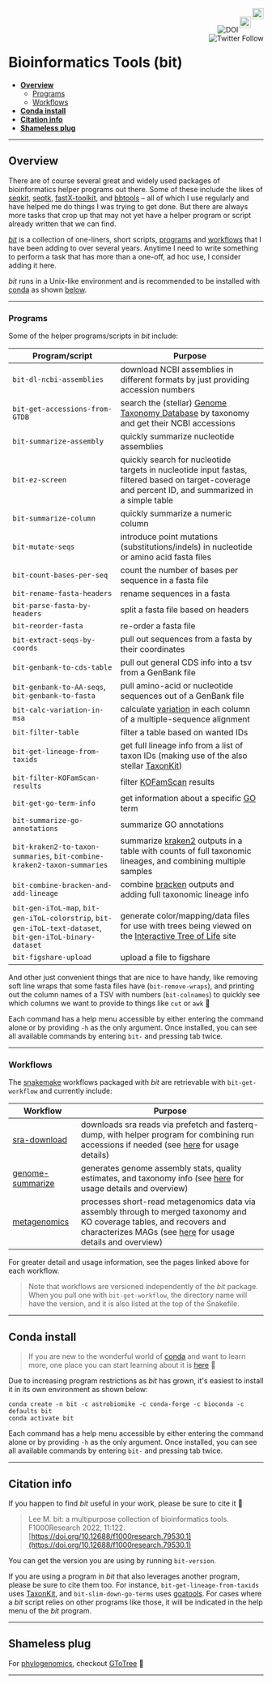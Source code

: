 <a href="https://github.com/AstrobioMike/bit#conda-install"><img align="right" alt="Conda installs" src="https://img.shields.io/badge/Conda%20installs-1,700+-blue" height="22"></a>
<br>
<a href="https://github.com/AstrobioMike/bit#citation-info"><img align="right" alt="Brief paper" src="https://img.shields.io/badge/Citation%20info-blue" height="22"></a>
<br>
<a href="https://zenodo.org/badge/latestdoi/59388885"><img align="right" src="https://zenodo.org/badge/59388885.svg" alt="DOI"></a>
<br>
<a href="https://twitter.com/AstrobioMike"><img align="right" alt="Twitter Follow" src="https://img.shields.io/twitter/follow/AstrobioMike?color=blue&style=social"></a>

# Bioinformatics Tools (bit)

* [**Overview**](#overview)
  * [Programs](#programs)
  * [Workflows](#workflows)
* [**Conda install**](#conda-install)
* [**Citation info**](#citation-info)
* [**Shameless plug**](#shameless-plug)

---

## Overview 
There are of course several great and widely used packages of bioinformatics helper programs out there. Some of these include the likes of [seqkit](https://github.com/shenwei356/seqkit), [seqtk](https://github.com/lh3/seqtk), [fastX-toolkit](http://hannonlab.cshl.edu/fastx_toolkit/), and [bbtools](https://jgi.doe.gov/data-and-tools/bbtools/) – all of which I use regularly and have helped me do things I was trying to get done. But there are always more tasks that crop up that may not yet have a helper program or script already written that we can find.  

[*bit*](https://doi.org/10.12688/f1000research.79530.1) is a collection of one-liners, short scripts, [programs](#programs) and [workflows](#workflows) that I have been adding to over several years. Anytime I need to write something to perform a task that has more than a one-off, ad hoc use, I consider adding it here. 

*bit* runs in a Unix-like environment and is recommended to be installed with [conda](https://conda.io/docs/) as shown [below](#conda-install).  

---

### Programs
Some of the helper programs/scripts in _bit_ include:

| Program/script | Purpose | 
| ------- | ------- |
| `bit-dl-ncbi-assemblies` | download NCBI assemblies in different formats by just providing accession numbers |  
| `bit-get-accessions-from-GTDB` | search the (stellar) [Genome Taxonomy Database](https://gtdb.ecogenomic.org/) by taxonomy and get their NCBI accessions |  
| `bit-summarize-assembly` | quickly summarize nucleotide assemblies |  
| `bit-ez-screen` | quickly search for nucleotide targets in nucleotide input fastas, filtered based on target-coverage and percent ID, and summarized in a simple table |  
| `bit-summarize-column` | quickly summarize a numeric column |  
| `bit-mutate-seqs` | introduce point mutations (substitutions/indels) in nucleotide or amino acid fasta files |  
| `bit-count-bases-per-seq` | count the number of bases per sequence in a fasta file |  
| `bit-rename-fasta-headers` | rename sequences in a fasta |  
| `bit-parse-fasta-by-headers` | split a fasta file based on headers |  
| `bit-reorder-fasta` | re-order a fasta file |  
| `bit-extract-seqs-by-coords` | pull out sequences from a fasta by their coordinates |  
| `bit-genbank-to-cds-table` | pull out general CDS info into a tsv from a GenBank file |  
| `bit-genbank-to-AA-seqs`, `bit-genbank-to-fasta` | pull amino-acid or nucleotide sequences out of a GenBank file |  
| `bit-calc-variation-in-msa` | calculate [variation](http://scikit-bio.org/docs/0.5.3/generated/skbio.alignment.TabularMSA.conservation.html) in each column of a multiple-sequence alignment |  
| `bit-filter-table` | filter a table based on wanted IDs |  
| `bit-get-lineage-from-taxids` | get full lineage info from a list of taxon IDs (making use of the also stellar [TaxonKit](https://bioinf.shenwei.me/taxonkit/)) |  
| `bit-filter-KOFamScan-results` | filter [KOFamScan](https://github.com/takaram/kofam_scan) results |  
| `bit-get-go-term-info` | get information about a specific [GO](http://geneontology.org/) term |  
| `bit-summarize-go-annotations` | summarize GO annotations |  
| `bit-kraken2-to-taxon-summaries`, `bit-combine-kraken2-taxon-summaries` | summarize [kraken2](https://github.com/DerrickWood/kraken2) outputs in a table with counts of full taxonomic lineages, and combining multiple samples |  
| `bit-combine-bracken-and-add-lineage` | combine [bracken](https://github.com/jenniferlu717/Bracken) outputs and adding full taxonomic lineage info |  
| `bit-gen-iToL-map`, `bit-gen-iToL-colorstrip`, `bit-gen-iToL-text-dataset`, `bit-gen-iToL-binary-dataset` | generate color/mapping/data files for use with trees being viewed on the [Interactive Tree of Life](https://itol.embl.de/) site |  
| `bit-figshare-upload` | upload a file to figshare |  

And other just convenient things that are nice to have handy, like removing soft line wraps that some fasta files have (`bit-remove-wraps`), and printing out the column names of a TSV with numbers (`bit-colnames`) to quickly see which columns we want to provide to things like `cut` or `awk` 🙂  

Each command has a help menu accessible by either entering the command alone or by providing `-h` as the only argument. Once installed, you can see all available commands by entering `bit-` and pressing tab twice.  

---

### Workflows
The [snakemake](https://snakemake.github.io/) workflows packaged with _bit_ are retrievable with `bit-get-workflow` and currently include:

| Workflow | Purpose |  
| ------- | ------- |  
| [sra-download](workflows/sra-download-wf) | downloads sra reads via prefetch and fasterq-dump, with helper program for combining run accessions if needed (see [here](workflows/sra-download-wf) for usage details) |  
| [genome-summarize](workflows/genome-summarize-wf) | generates genome assembly stats, quality estimates, and taxonomy info (see [here](workflows/genome-summarize-wf) for usage details and overview) |
| [metagenomics](workflows/metagenomics-wf) | processes short-read metagenomics data via assembly through to merged taxonomy and KO coverage tables, and recovers and characterizes MAGs (see [here](workflows/metagenomics-wf) for usage details and overview)

For greater detail and usage information, see the pages linked above for each workflow.

> Note that workflows are versioned independently of the _bit_ package. When you pull one with `bit-get-workflow`, the directory name will have the version, and it is also listed at the top of the Snakefile. 

---

## Conda install

> If you are new to the wonderful world of [conda](https://conda.io/docs/) and want to learn more, one place you can start learning about it is [here](https://astrobiomike.github.io/unix/conda-intro) 🙂  

Due to increasing program restrictions as *bit* has grown, it's easiest to install it in its own environment as shown below:  

```
conda create -n bit -c astrobiomike -c conda-forge -c bioconda -c defaults bit
conda activate bit
```

Each command has a help menu accessible by either entering the command alone or by providing `-h` as the only argument. Once installed, you can see all available commands by entering `bit-` and pressing tab twice.

---

## Citation info
If you happen to find *bit* useful in your work, please be sure to cite it 🙂

> Lee M. bit: a multipurpose collection of bioinformatics tools. F1000Research 2022, 11:122. [https://doi.org/10.12688/f1000research.79530.1](https://doi.org/10.12688/f1000research.79530.1)

You can get the version you are using by running `bit-version`.  

If you are using a program in *bit* that also leverages another program, please be sure to cite them too. For instance, `bit-get-lineage-from-taxids` uses [TaxonKit](https://bioinf.shenwei.me/taxonkit/), and `bit-slim-down-go-terms` uses [goatools](https://github.com/tanghaibao/goatools). For cases where a *bit* script relies on other programs like those, it will be indicated in the help menu of the *bit* program.  

---

## Shameless plug
For [phylogenomics](https://astrobiomike.github.io/genomics/phylogenomics), checkout [GToTree](https://github.com/AstrobioMike/GToTree/wiki) 🙂  

---

